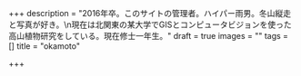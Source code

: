 +++
description = "2016年卒。このサイトの管理者。ハイパー雨男。冬山縦走と写真が好き。\n現在は北関東の某大学でGISとコンピュータビジョンを使った高山植物研究をしている。現在修士一年生。"
draft = true
images = ""
tags = []
title = "okamoto"

+++
